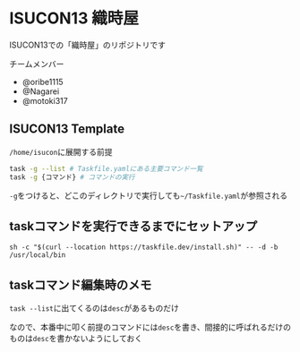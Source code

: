 # ISUCON13 織時屋

ISUCON13での「織時屋」のリポジトリです

チームメンバー
- @oribe1115
- @Nagarei
- @motoki317

## ISUCON13 Template


`/home/isucon`に展開する前提

```bash
task -g --list # Taskfile.yamlにある主要コマンド一覧
task -g {コマンド} # コマンドの実行
```

`-g`をつけると、どこのディレクトリで実行しても`~/Taskfile.yaml`が参照される

## taskコマンドを実行できるまでにセットアップ

```bash!
sh -c "$(curl --location https://taskfile.dev/install.sh)" -- -d -b /usr/local/bin
```

## taskコマンド編集時のメモ

`task --list`に出てくるのは`desc`があるものだけ

なので、本番中に叩く前提のコマンドには`desc`を書き、間接的に呼ばれるだけのものは`desc`を書かないようにしておく
